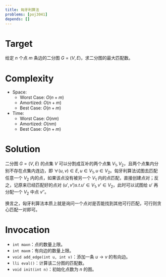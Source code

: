 ```yaml
---
title: 匈牙利算法
problems: [poj3041]
depends: []
---
```


# Target

给定 $n$ 个点 $m$ 条边的二分图 $G = (V, E)$，求二分图的最大匹配数。

# Complexity

* Space:
  * Worst Case: $O(n + m)$
  * Amortized: $O(n + m)$
  * Best Case: $O(n + m)$
* Time:
  * Worst Case: $O(n m)$
  * Amortized: $O(n m)$
  * Best Case: $O(n + m)$

# Solution

二分图 $G=(V, E)$ 的点集 $V$ 可以分割成互补的两个点集 $V_1, V_2$，且两个点集内分别不存在点集内连边，即 $\forall (u, v) \in E, u \in V_1, u \in V_2$。匈牙利算法试图去匹配任意一个 $V_2$ 内的点，如果该点没有被另一个 $V_1$ 内的点匹配，直接创建点对；反之，记原来已经匹配好的点对 $(u', v') s.t. u' \in V_1, v' \in V_2$，此时可以试图给 $u'$ 再分配一个 $V_2$ 中点 $v''$。

换言之，匈牙利算法本质上就是询问一个点对是否能找到其他可行匹配，可行则贪心匹配一对即可。

# Invocation

* `int maxn`：点的数量上限。
* `int maxm`：有向边的数量上限。
* `void add_edge(int u, int v)`：添加一条 $u \rightarrow v$ 的有向边。
* `lli eval()`：计算该二分图的匹配数。
* `void init(int n)`：初始化点数为 $n$ 的图。

